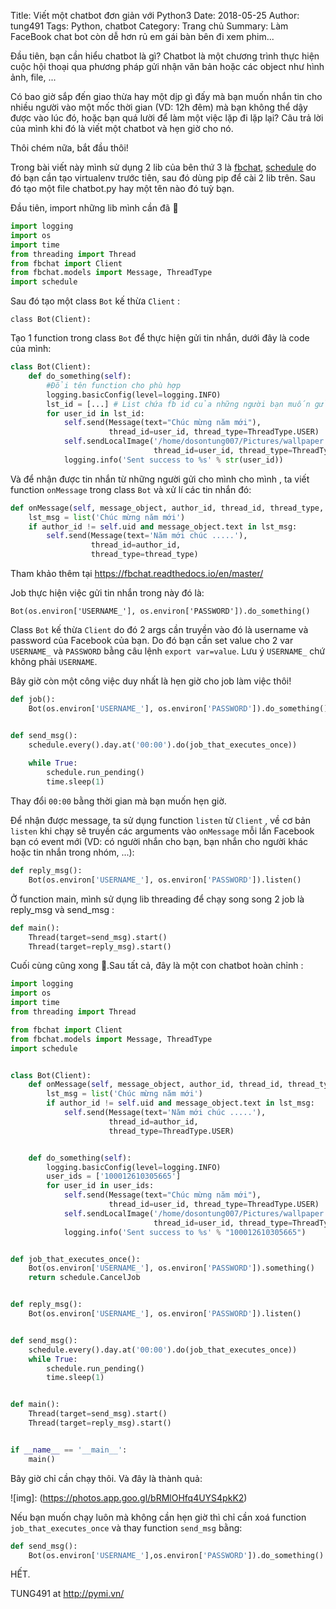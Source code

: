 Title: Viết một chatbot đơn giản với Python3
Date: 2018-05-25
Author: tung491
Tags: Python, chatbot
Category: Trang chủ
Summary: Làm FaceBook chat bot còn dễ hơn rủ em gái bàn bên đi xem phim...

Đầu tiên, bạn cần hiểu chatbot là gì? Chatbot là một chương trình thực hiện cuộc hội thoại qua phương pháp gửi nhận văn bản hoặc các object như hình ảnh, file, ...

Có bao giờ sắp đến giao thừa hay một dịp gì đấy mà bạn muốn nhắn tin cho nhiều người vào một mốc thời gian (VD: 12h đêm) mà bạn không thể dậy được vào lúc đó, hoặc bạn quá lười để làm một việc lặp đi lặp lại? Câu trả lời của mình khi đó là viết một chatbot và hẹn giờ cho nó.

Thôi chém nữa, bắt đầu thôi!

Trong bài viết này mình sử dụng 2 lib của bên thứ 3 là [fbchat](https://fbchat.readthedocs.io/en/master/), [schedule](https://schedule.readthedocs.io/en/stable/) do đó bạn cần tạo virtualenv trước tiên, sau đó dùng pip để cài 2 lib trên. Sau đó tạo một file chatbot.py hay một tên nào đó tuỳ bạn.

Đầu tiên, import những lib mình cần đã 🎉

``` python
import logging
import os
import time
from threading import Thread
from fbchat import Client
from fbchat.models import Message, ThreadType
import schedule
```

Sau đó tạo một class `Bot` kế thừa `Client` :

`class Bot(Client):`

Tạo 1 function trong class `Bot` để thực hiện gửi tin nhắn, dưới đây là code của mình:

``` python
class Bot(Client):
    def do_something(self): 
        #Đổi tên function cho phù hợp
        logging.basicConfig(level=logging.INFO)
        lst_id = [...] # List chứa fb id của những người bạn muốn gửi
        for user_id in lst_id:    
            self.send(Message(text="Chúc mừng năm mới"),
                      thread_id=user_id, thread_type=ThreadType.USER)
            self.sendLocalImage('/home/dosontung007/Pictures/wallpaper.png', message=Message(text='Chúc mừng năm mới'),
                                thread_id=user_id, thread_type=ThreadType.USER)
            logging.info('Sent success to %s' % str(user_id))
```

Và để nhận được tin nhắn từ những người gửi cho mình cho mình , ta viết function `onMessage` trong class `Bot` và xử lí các tin nhắn đó:

``` python
def onMessage(self, message_object, author_id, thread_id, thread_type, **kwargs):
    lst_msg = list('Chúc mừng năm mới')
    if author_id != self.uid and message_object.text in lst_msg:
        self.send(Message(text='Năm mới chúc .....'),
                  thread_id=author_id,
                  thread_type=thread_type)
```

Tham khảo thêm tại https://fbchat.readthedocs.io/en/master/

Job thực hiện việc gửi tin nhắn trong này đó là:

`Bot(os.environ['USERNAME_'], os.environ['PASSWORD']).do_something()`


Class `Bot` kế thừa `Client` do đó 2 args cần truyền vào đó là username và password của Facebook của bạn. Do đó bạn cần set value cho 2 var `USERNAME_` và `PASSWORD` bằng câu lệnh `export var=value`. Lưu ý `USERNAME_` chứ không phải `USERNAME`.

Bây giờ còn một công việc duy nhất là hẹn giờ cho job làm việc thôi!

``` python
def job():
    Bot(os.environ['USERNAME_'], os.environ['PASSWORD']).do_something()


def send_msg():
    schedule.every().day.at('00:00').do(job_that_executes_once))
    
    while True:
        schedule.run_pending()
        time.sleep(1)
```

Thay đổi `00:00` bằng thời gian mà bạn muốn hẹn giờ.

Để nhận được message, ta sử dụng function `listen` từ `Client` , về cơ bản `listen` khi chạy sẽ truyền các arguments vào `onMessage` mỗi lần Facebook bạn có event mới (VD: có người nhắn cho bạn, bạn nhắn cho người khác hoặc tin nhắn trong nhóm, ...):

``` python
def reply_msg():
    Bot(os.environ['USERNAME_'], os.environ['PASSWORD']).listen()
```

Ở function main, mình sử dụng lib threading để chạy song song 2 job là reply_msg và send_msg :

``` python
def main():
    Thread(target=send_msg).start()
    Thread(target=reply_msg).start()
```

Cuối cùng cũng xong 🎉.Sau tất cả, đây là một con chatbot hoàn chỉnh :

``` python
import logging
import os
import time
from threading import Thread

from fbchat import Client
from fbchat.models import Message, ThreadType
import schedule


class Bot(Client):
    def onMessage(self, message_object, author_id, thread_id, thread_type, **kwargs):
        lst_msg = list('Chúc mừng năm mới')
        if author_id != self.uid and message_object.text in lst_msg:
            self.send(Message(text='Năm mới chúc .....'),
                      thread_id=author_id,
                      thread_type=ThreadType.USER)


    def do_something(self):
        logging.basicConfig(level=logging.INFO)
        user_ids = ['100012610305665']
        for user_id in user_ids:    
            self.send(Message(text="Chúc mừng năm mới"),
                      thread_id=user_id, thread_type=ThreadType.USER)
            self.sendLocalImage('/home/dosontung007/Pictures/wallpaper.png', message=Message(text='Chúc mừng năm mới'),
                                thread_id=user_id, thread_type=ThreadType.USER)
            logging.info('Sent success to %s' % "100012610305665")


def job_that_executes_once():
    Bot(os.environ['USERNAME_'], os.environ['PASSWORD']).something()
    return schedule.CancelJob


def reply_msg():
    Bot(os.environ['USERNAME_'], os.environ['PASSWORD']).listen()


def send_msg():
    schedule.every().day.at('00:00').do(job_that_executes_once))
    while True:
        schedule.run_pending()
        time.sleep(1)


def main():
    Thread(target=send_msg).start()
    Thread(target=reply_msg).start()


if __name__ == '__main__':
    main()

```

Bây giờ chỉ cần chạy thôi. Và đây là thành quả:

![img]: (https://photos.app.goo.gl/bRMlOHfq4UYS4pkK2)

Nếu bạn muốn chạy luôn mà không cần hẹn giờ thì chỉ cần xoá function `job_that_executes_once` và thay function `send_msg` bằng:

``` python
def send_msg():
    Bot(os.environ['USERNAME_'],os.environ['PASSWORD']).do_something()
```

HẾT.

TUNG491 at http://pymi.vn/
